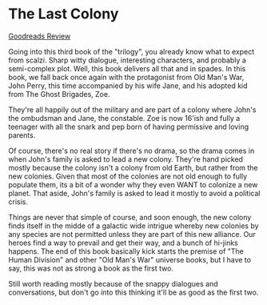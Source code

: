 # The Last Colony
[Goodreads Review](https://www.goodreads.com/review/show/7017740616)

Going into this third book of the "trilogy", you already know what to expect from scalzi. Sharp witty dialogue, interesting characters, and probably a semi-complex plot. Well, this book delivers all that and in spades. In this book, we fall back once again with the protagonist from Old Man's War, John Perry, this time accompanied by his wife Jane, and his adopted kid from The Ghost Brigades, Zoe.

They're all happily out of the military and are part of a colony where John's the ombudsman and Jane, the constable. Zoe is now 16'ish and fully a teenager with all the snark and pep born of having permissive and loving parents.

Of course, there's no real story if there's no drama, so the drama comes in when John's family is asked to lead a new colony. They're hand picked mostly because the colony isn't a colony from old Earth, but rather from the new colonies. Given that most of the colonies are not old enough to fully populate them, its a bit of a wonder why they even WANT to colonize a new planet. That aside, John's family is asked to lead it mostly to avoid a political crisis.

Things are never that simple of course, and soon enough, the new colony finds itself in the midde of a galactic wide intrigue whereby new colonies by any species are not permitted unless they are part of this new alliance. Our heroes find a way to prevail and get their way, and a bunch of hi-jinks happens. The end of this book basically kick starts the premise of "The Human Division" and other "Old Man's War" universe books, but I have to say, this was not as strong a book as the first two.

Still worth reading mostly because of the snappy dialogues and conversations, but don't go into this thinking it'll be as good as the first two.